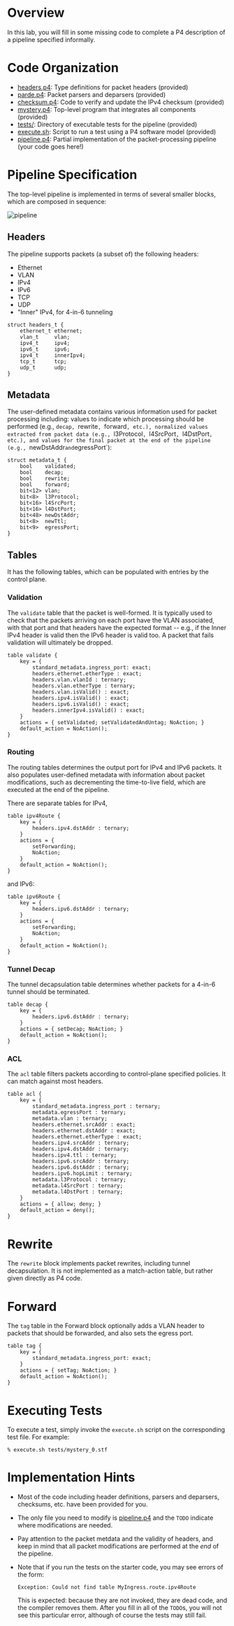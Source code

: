 # Overview

In this lab, you will fill in some missing code to complete a P4
description of a pipeline specified informally.

# Code Organization

* [headers.p4](headers.p4): Type definitions for packet headers (provided)
* [parde.p4](parde.p4): Packet parsers and deparsers (provided)
* [checksum.p4](checksum.p4): Code to verify and update the IPv4 checksum (provided)
* [mystery.p4](mystery.p4): Top-level program that integrates all components (provided)
* [tests/](tests/): Directory of executable tests for the pipeline (provided)
* [execute.sh](execute.sh): Script to run a test using a P4 software model (provided)
* [pipeline.p4](pipeline.p4): Partial implementation of the packet-processing pipeline (your code goes here!)

# Pipeline Specification

The top-level pipeline is implemented in terms of several smaller
blocks, which are composed in sequence:

![pipeline](../images/pipeline.png)

## Headers

The pipeline supports packets (a subset of) the following headers:

* Ethernet
* VLAN
* IPv4
* IPv6
* TCP
* UDP
* "Inner" IPv4, for 4-in-6 tunneling

```p4
struct headers_t {
    ethernet_t ethernet;
    vlan_t     vlan;
    ipv4_t     ipv4;
    ipv6_t     ipv6;
    ipv4_t     innerIpv4;
    tcp_t      tcp;
    udp_t      udp;
}
```

## Metadata

The user-defined metadata contains various information used for packet
processing including: values to indicate which processing should be
performed (e.g., `decap, `rewrite`, `forward`, etc.), normalized
values extracted from packet data (e.g., `l3Protocol`, `l4SrcPort`,
`l4DstPort`, etc.), and values for the final packet at the end of the
pipeline (e.g., `newDstAddr` and `egressPort`):

```p4
struct metadata_t {
    bool    validated;
    bool    decap;
    bool    rewrite;
    bool    forward;
    bit<12> vlan;
    bit<8>  l3Protocol;
    bit<16> l4SrcPort;
    bit<16> l4DstPort;
    bit<48> newDstAddr;
    bit<8>  newTtl;
    bit<9>  egressPort;
}
```

## Tables

It has the following tables, which can be populated with entries by
the control plane.

### Validation

The `validate` table that the packet is well-formed. It is typically
used to check that the packets arriving on each port have the VLAN
associated, with that port and that headers have the expected format
-- e.g., if the Inner IPv4 header is valid then the IPv6 header is
valid too. A packet that fails validation will ultimately be dropped.

```p4
table validate {
    key = {
        standard_metadata.ingress_port: exact;
        headers.ethernet.etherType : exact;
        headers.vlan.vlanId : ternary;
        headers.vlan.etherType : ternary;
        headers.vlan.isValid() : exact;
        headers.ipv4.isValid() : exact;
        headers.ipv6.isValid() : exact;
        headers.innerIpv4.isValid() : exact;
    }
    actions = { setValidated; setValidatedAndUntag; NoAction; }
    default_action = NoAction();
}
```

### Routing

The routing tables determines the output port for IPv4 and IPv6
packets. It also populates user-defined metadata with information
about packet modifications, such as decrementing the time-to-live
field, which are executed at the end of the pipeline.

There are separate tables for IPv4,
```p4
table ipv4Route {
    key = {
        headers.ipv4.dstAddr : ternary;
    }
    actions = {
        setForwarding;
        NoAction;
    }
    default_action = NoAction();
}
```
and IPv6:
```p4
table ipv6Route {
    key = {
        headers.ipv6.dstAddr : ternary;
    }
    actions = {
        setForwarding;
        NoAction;
    }
    default_action = NoAction();
}
```

### Tunnel Decap

The tunnel decapsulation table determines whether packets for a 4-in-6
tunnel should be terminated.

```p4
table decap {
    key = {
        headers.ipv6.dstAddr : ternary;           
    }
    actions = { setDecap; NoAction; }
    default_action = NoAction();
}
```

### ACL

The `acl` table filters packets according to control-plane specified
policies. It can match against most headers.

```p4
table acl {
    key = {
        standard_metadata.ingress_port : ternary;
        metadata.egressPort : ternary;
        metadata.vlan : ternary;
        headers.ethernet.srcAddr : exact;
        headers.ethernet.dstAddr : exact;
        headers.ethernet.etherType : exact;
        headers.ipv4.srcAddr : ternary;
        headers.ipv4.dstAddr : ternary;
        headers.ipv4.ttl : ternary;
        headers.ipv6.srcAddr : ternary;
        headers.ipv6.dstAddr : ternary;
        headers.ipv6.hopLimit : ternary;
        metadata.l3Protocol : ternary;
        metadata.l4SrcPort : ternary;
        metadata.l4DstPort : ternary;
    }
    actions = { allow; deny; }
    default_action = deny();
}

```

# Rewrite

The `rewrite` block implements packet rewrites, including tunnel
decapsulation. It is not implemented as a match-action table, but
rather given directly as P4 code.

# Forward

The `tag` table in the Forward block optionally adds a VLAN header to
packets that should be forwarded, and also sets the egress port.

```p4
table tag {
    key = {
        standard_metadata.ingress_port: exact;
    }
    actions = { setTag; NoAction; }
    default_action = NoAction();
}
```

# Executing Tests

To execute a test, simply invoke the `execute.sh` script on the
corresponding test file. For example:

```
% execute.sh tests/mystery_0.stf
```

# Implementation Hints

* Most of the code including header definitions, parsers and
  deparsers, checksums, etc. have been provided for you.

* The only file you need to modify is [pipeline.p4](pipeline.p4) and
  the `TODO` indicate where modifications are needed.

* Pay attention to the packet metdata and the validity of headers, and
  keep in mind that all packet modifications are performed at the
  _end_ of the pipeline. 

* Note that if you run the tests on the starter code, you may see
  errors of the form:
  ```
  Exception: Could not find table MyIngress.route.ipv4Route
  ```
  This is expected: because they are not invoked, they are dead code,
  and the compiler removes them. After you fill in all of the `TODO`s,
  you will not see this particular error, although of course the tests
  may still fail.